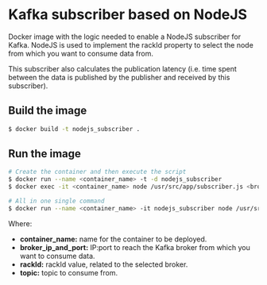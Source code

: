 # Kafka subscriber based on NodeJS

Docker image with the logic needed to enable a NodeJS subscriber for Kafka. NodeJS is used to implement the rackId property to select the node from which you want to consume data from.

This subscriber also calculates the publication latency (i.e. time spent between the data is published by the publisher and received by this subscriber).

## Build the image

```sh
$ docker build -t nodejs_subscriber .
```

## Run the image

```sh
# Create the container and then execute the script
$ docker run --name <container_name> -t -d nodejs_subscriber
$ docker exec -it <container_name> node /usr/src/app/subscriber.js <broker_ip_and_port> <rackId> <topic>

# All in one single command
$ docker run --name <container_name> -it nodejs_subscriber node /usr/src/app/subscriber.js <broker_ip_and_port> <rackId> <topic>
```

Where:

* **container_name:** name for the container to be deployed.
* **broker_ip_and_port:** IP:port to reach the Kafka broker from which you want to consume data.
* **rackId:** rackId value, related to the selected broker.
* **topic:** topic to consume from.
